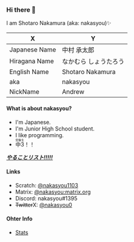 <!--![nakasyou](https://komarev.com/ghpvc/?username=nakasyou&label=Profile%20views&style=square)
[![](https://img.shields.io/badge/形態素解析-janome-green?style=flat-square)](https://mocobeta.github.io/janome/)
[![](https://img.shields.io/badge/JS%20Runtime-Deno-black?style=flat-square&logo=deno)](https://deno.land)
[![](https://img.shields.io/badge/main%20OS-Windows%2010-blue?style=flat-square&logo=windows)](https://www.microsoft.com/ja-jp/software-download/windows10ISO)
[![](https://img.shields.io/badge/Phone%20OS-Android%2011-green?style=flat-square&logo=android)](https://www.android.com/)
[![](https://img.shields.io/badge/Phone-Xperia-red?style=flat-square&logo=sony)](https://xperia.sony.jp)
[![](https://img.shields.io/badge/WSL-Ubuntu-E95420?style=flat-square&logo=ubuntu)](https://ubuntu.com)
[![](https://img.shields.io/badge/Rasberry%20Pi-Rasberry%20Pi%20OS-A22846?style=flat-square&logo=Raspberry%20Pi)]
(https://www.raspberrypi.com/software/)-->

### Hi there 👋
I am Shotaro Nakamura (aka: nakasyou)✨

| X | Y |
| --- | --- |
| Japanese Name | 中村 承太郎 |
| Hiragana Name | なかむら しょうたろう
| English Name | Shotaro Nakamura |
| aka | nakasyou |
| NickName | Andrew |
#### What is about nakasyou?
- I'm Japanese.
- I'm Junior High School student.
- I like programming.
- <ruby>中3<rp>(</rp><rt>受験生</rt><rp>)</rp></ruby>！！

<u>***[やることリスト!!!!!](https://github.com/nakasyou/todo/issues)***</u>

#### Links
- Scratch: [@nakasyou1103](https://scratch.mit.edu/users/nakasyou1103)
- Matrix: [@nakasyou:matrix.org](https://matrix.to/#/@nakasyou:matrix.org)
- Discord: nakasyou#1395
- ~~Twitter~~X: [@nakasyou0](https://x.com/nakasyou0)

#### Ohter Info
- [Stats](./stats.md)
